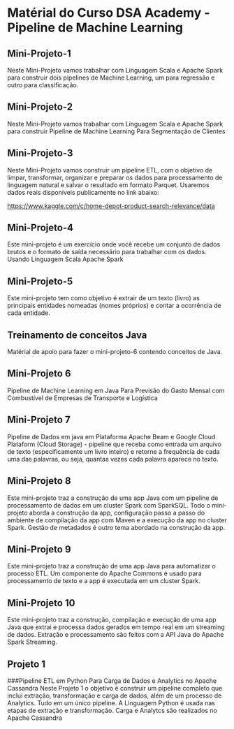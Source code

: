 # Matérial do Curso DSA Academy - Pipeline de Machine Learning

## Mini-Projeto-1
Neste Mini-Projeto vamos trabalhar com Linguagem Scala e Apache Spark para construir dois  pipelines de Machine Learning, um para regressão e outro para classificação. 

## Mini-Projeto-2
Neste Mini-Projeto vamos trabalhar com Linguagem Scala e Apache Spark para construir Pipeline de Machine Learning Para Segmentação de Clientes

## Mini-Projeto-3
Neste Mini-Projeto vamos construir um pipeline ETL, com o objetivo de limpar, transformar, organizar e preparar os dados para processamento de linguagem natural 
e salvar o resultado em formato Parquet.
Usaremos dados reais disponíveis publicamente no link abaixo:

https://www.kaggle.com/c/home-depot-product-search-relevance/data

## Mini-Projeto-4
Este mini-projeto é um exercício onde você recebe um conjunto de dados brutos e o formato de saída necessário para trabalhar com os dados. Usando Linguagem Scala Apache Spark

## Mini-Projeto-5
Este mini-projeto tem como objetivo  é  extrair  de  um texto  (livro)  as  principais  entidades nomeadas (nomes  próprios)  e contar  a  ocorrência  de  cada  entidade. 

## Treinamento de conceitos Java 
Matérial de apoio para fazer o mini-projeto-6 contendo conceitos de Java.


## Mini-Projeto 6 
Pipeline de Machine Learning em Java Para Previsão do Gasto Mensal com Combustível de Empresas de Transporte e Logística

## Mini-Projeto 7
Pipeline de Dados em java em Plataforma Apache Beam e Google Cloud Plataform (Cloud Storage) - pipeline que receba como entrada um arquivo 
de texto (especificamente um livro inteiro) e retorne a frequência de cada uma das palavras, ou seja, 
quantas vezes cada palavra aparece no texto.

## Mini-Projeto 8
Este mini-projeto traz a construção de uma app Java com um pipeline de processamento de dados em um cluster Spark com SparkSQL.
Todo o mini-projeto aborda a construção da app, configuração passo a passo do ambiente de compilação da app com Maven e a execução da app no cluster Spark. Gestão de metadados é outro tema abordado na construção da app.

## Mini-Projeto 9
Este mini-projeto traz a construção de uma app Java para automatizar o processo ETL. Um componente do Apache Commons é usado para processamento de texto e a app é executada em um cluster Spark.

## Mini-Projeto 10
Este mini-projeto traz a construção, compilação e execução de uma app Java que extrai e processa dados gerados em tempo real em um streaming de dados. Extração e processamento são feitos com a API Java do Apache Spark Streaming.

## Projeto 1 
###Pipeline ETL em Python Para Carga de Dados e Analytics no Apache Cassandra
Neste Projeto 1 o objetivo é construir um pipeline completo que inclui extração, transformação e carga de dados, além de um processo de Analytics. Tudo em um único pipeline. A Linguagem Python é usada nas etapas de extração e transformação. Carga e Analytcs são realizados no Apache Cassandra
